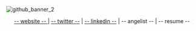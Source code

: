 ![github_banner_2](https://user-images.githubusercontent.com/102482378/175752568-94429356-9985-45dc-b1f3-48735ac39a8c.jpg)


<p align="center"> <a href="https://www.natepeach.com/">-- website -- </a>  |  <a href="https://twitter.com/_NatePeach"> -- twitter --</a>  |  <a href="https://www.linkedin.com/in/natepeach/"> -- linkedin --</a> |  -- angelist --  |  -- resume -- </p>



<!---
👋 hi, i’m @nate-peach

i'm all about...

food and cooking | sharing food knowledge

reading fiction | playing games, thinking about game design

web design | software development

100devs grown



nate-peach/nate-peach is a ✨ special ✨ repository because its `README.md` (this file) appears on your GitHub profile.
You can click the Preview link to take a look at your changes.
--->

